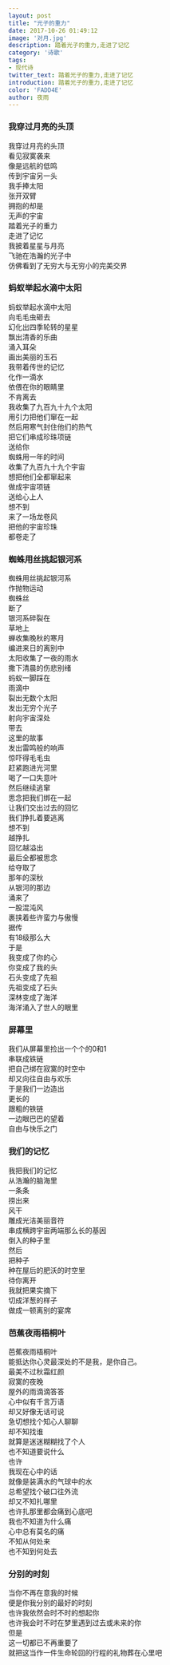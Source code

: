 ```yaml
---
layout: post
title: "光子的重力"
date: 2017-10-26 01:49:12
image: '对月.jpg'
description: 踏着光子的重力,走进了记忆
category: '诗歌'
tags:
- 现代诗
twitter_text: 踏着光子的重力,走进了记忆
introduction: 踏着光子的重力,走进了记忆
color: 'FADD4E'
author: 夜雨
---
```

### 我穿过月亮的头顶  
我穿过月亮的头顶  
看见寂寞袭来  
像是远航的低鸣  
传到宇宙另一头  
我手捧太阳  
张开双臂  
拥抱的却是  
无声的宇宙  
踏着光子的重力  
走进了记忆  
我披着星星与月亮  
飞驰在浩瀚的光子中  
仿佛看到了无穷大与无穷小的完美交界  
### 蚂蚁举起水滴中太阳  
蚂蚁举起水滴中太阳  
向毛毛虫砸去  
幻化出四季轮转的星星  
飘出清香的乐曲  
涌入耳朵  
画出美丽的玉石  
我带着传世的记忆  
化作一滴水  
依偎在你的眼睛里  
不肯离去  
我收集了九百九十九个太阳  
用引力把他们窜在一起  
然后用寒气封住他们的热气  
把它们串成珍珠项链  
送给你  
蜘蛛用一年的时间  
收集了九百九十九个宇宙  
想把他们全都窜起来  
做成宇宙项链  
送给心上人  
想不到  
来了一场龙卷风  
把他的宇宙珍珠  
都卷走了  
### 蜘蛛用丝挑起银河系  
蜘蛛用丝挑起银河系  
作抛物运动  
蜘蛛丝  
断了  
银河系碎裂在  
草地上  
蝉收集晚秋的寒月  
编进来日的离别中  
太阳收集了一夜的雨水  
撒下清晨的伤悲别绪  
蚂蚁一脚踩在  
雨滴中  
裂出无数个太阳  
发出无穷个光子  
射向宇宙深处  
带去  
这里的故事  
发出雷鸣般的响声  
惊吓得毛毛虫  
赶紧跑进光河里  
喝了一口失意叶  
然后继续逃窜  
思念把我们绑在一起  
让我们交出过去的回忆  
我们挣扎着要逃离  
想不到  
越挣扎  
回忆越溢出  
最后全都被思念  
给夺取了  
那年的深秋  
从银河的那边  
涌来了  
一股混沌风  
裹挟着些许蛮力与傲慢  
据传  
有18级那么大  
于是  
我变成了你的心  
你变成了我的头  
石头变成了先祖  
先祖变成了石头  
深林变成了海洋  
海洋涌入了世人的眼里  
### 屏幕里  
我们从屏幕里捡出一个个的0和1  
串联成铁链  
把自己绑在寂寞的时空中  
却又向往自由与欢乐  
于是我们一边造出  
更长的  
跟粗的铁链  
一边眼巴巴的望着  
自由与快乐之门  
### 我们的记忆  
我把我们的记忆  
从浩瀚的脑海里  
一条条  
捞出来  
风干  
雕成光洁美丽音符  
串成横跨宇宙两端那么长的基因  
倒入的种子里  
然后  
把种子  
种在屋后的肥沃的时空里  
待你离开  
我就把果实摘下  
切成洋葱的样子  
做成一顿离别的宴席  
### 芭蕉夜雨梧桐叶  
芭蕉夜雨梧桐叶  
能抵达你心灵最深处的不是我，是你自己。  
最美不过秋霜红颜  
寂寞的夜晚  
屋外的雨滴滴答答  
心中似有千言万语  
却又好像无话可说  
急切想找个知心人聊聊  
却不知找谁  
就算是迷迷糊糊找了个人  
也不知道要说什么  
也许  
我现在心中的话  
就像是装满水的气球中的水  
总希望找个破口往外流  
却又不知扎哪里  
也许扎那里都会痛到心底吧  
我也不知道为什么痛  
心中总有莫名的痛  
不知从何处来  
也不知到何处去  

### 分别的时刻  
当你不再在意我的时候  
便是你我分别的最好的时刻  
也许我依然会时不时的想起你  
也许我会时不时在梦里遇到过去或未来的你  
但是  
这一切都已不再重要了  
就把这当作一件生命轮回的行程的礼物葬在心里吧
